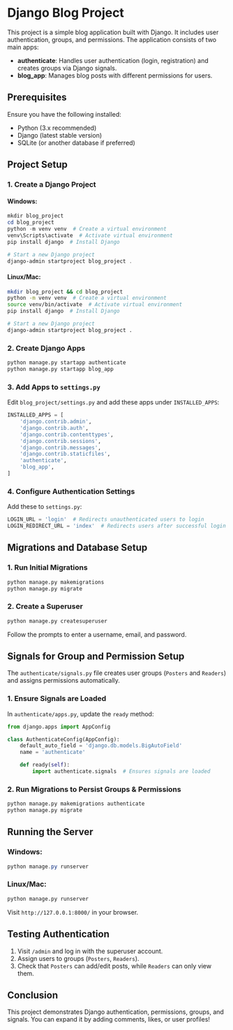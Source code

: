 # Django Blog Project

This project is a simple blog application built with Django. It includes user authentication, groups, and permissions. The application consists of two main apps:

- **authenticate**: Handles user authentication (login, registration) and creates groups via Django signals.
- **blog_app**: Manages blog posts with different permissions for users.

## Prerequisites
Ensure you have the following installed:

- Python (3.x recommended)
- Django (latest stable version)
- SQLite (or another database if preferred)

## Project Setup

### 1. Create a Django Project
#### Windows:
```powershell
mkdir blog_project
cd blog_project
python -m venv venv  # Create a virtual environment
venv\Scripts\activate  # Activate virtual environment
pip install django  # Install Django

# Start a new Django project
django-admin startproject blog_project .
```
#### Linux/Mac:
```bash
mkdir blog_project && cd blog_project
python -m venv venv  # Create a virtual environment
source venv/bin/activate  # Activate virtual environment
pip install django  # Install Django

# Start a new Django project
django-admin startproject blog_project .
```

### 2. Create Django Apps
```bash
python manage.py startapp authenticate
python manage.py startapp blog_app
```

### 3. Add Apps to `settings.py`
Edit `blog_project/settings.py` and add these apps under `INSTALLED_APPS`:
```python
INSTALLED_APPS = [
    'django.contrib.admin',
    'django.contrib.auth',
    'django.contrib.contenttypes',
    'django.contrib.sessions',
    'django.contrib.messages',
    'django.contrib.staticfiles',
    'authenticate',
    'blog_app',
]
```

### 4. Configure Authentication Settings
Add these to `settings.py`:
```python
LOGIN_URL = 'login'  # Redirects unauthenticated users to login
LOGIN_REDIRECT_URL = 'index'  # Redirects users after successful login
```

## Migrations and Database Setup
### 1. Run Initial Migrations
```bash
python manage.py makemigrations
python manage.py migrate
```

### 2. Create a Superuser
```bash
python manage.py createsuperuser
```
Follow the prompts to enter a username, email, and password.

## Signals for Group and Permission Setup
The `authenticate/signals.py` file creates user groups (`Posters` and `Readers`) and assigns permissions automatically.

### 1. Ensure Signals are Loaded
In `authenticate/apps.py`, update the `ready` method:
```python
from django.apps import AppConfig

class AuthenticateConfig(AppConfig):
    default_auto_field = 'django.db.models.BigAutoField'
    name = 'authenticate'

    def ready(self):
        import authenticate.signals  # Ensures signals are loaded
```

### 2. Run Migrations to Persist Groups & Permissions
```bash
python manage.py makemigrations authenticate
python manage.py migrate
```

## Running the Server
### Windows:
```powershell
python manage.py runserver
```
### Linux/Mac:
```bash
python manage.py runserver
```
Visit `http://127.0.0.1:8000/` in your browser.

## Testing Authentication
1. Visit `/admin` and log in with the superuser account.
2. Assign users to groups (`Posters`, `Readers`).
3. Check that `Posters` can add/edit posts, while `Readers` can only view them.

## Conclusion
This project demonstrates Django authentication, permissions, groups, and signals. You can expand it by adding comments, likes, or user profiles!

